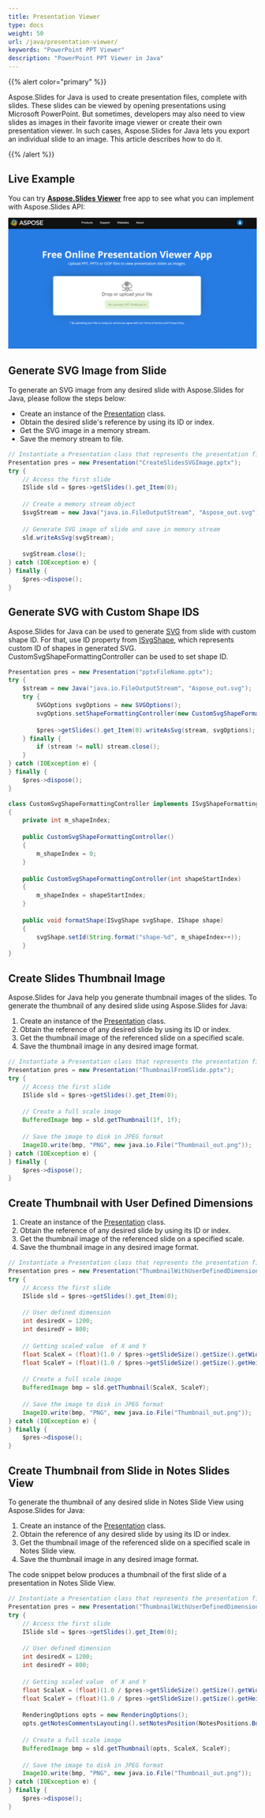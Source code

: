 ```yaml
---
title: Presentation Viewer
type: docs
weight: 50
url: /java/presentation-viewer/
keywords: "PowerPoint PPT Viewer"
description: "PowerPoint PPT Viewer in Java"
---
```


{{% alert color="primary" %}} 

Aspose.Slides for Java is used to create presentation files, complete with slides. These slides can be viewed by opening presentations using Microsoft PowerPoint. But sometimes, developers may also need to view slides as images in their favorite image viewer or create their own presentation viewer. In such cases, Aspose.Slides for Java lets you export an individual slide to an image. This article describes how to do it.

{{% /alert %}} 

## **Live Example**
You can try [**Aspose.Slides Viewer**](https://products.aspose.app/slides/viewer/) free app to see what you can implement with Aspose.Slides API:

[](https://products.aspose.app/slides/viewer/)

[![todo:image_alt_text](slides-viewer.png)](https://products.aspose.app/slides/viewer/)

## **Generate SVG Image from Slide**
To generate an SVG image from any desired slide with Aspose.Slides for Java, please follow the steps below:

- Create an instance of the [Presentation](https://apireference.aspose.com/slides/java/com.aspose.slides/Presentation) class.
- Obtain the desired slide's reference by using its ID or index.
- Get the SVG image in a memory stream.
- Save the memory stream to file.

```java
// Instantiate a Presentation class that represents the presentation file
Presentation pres = new Presentation("CreateSlidesSVGImage.pptx");
try {
    // Access the first slide
    ISlide sld = $pres->getSlides().get_Item(0);

    // Create a memory stream object
    $svgStream = new Java("java.io.FileOutputStream", "Aspose_out.svg");

    // Generate SVG image of slide and save in memory stream
    sld.writeAsSvg(svgStream);

    svgStream.close();
} catch (IOException e) {
} finally {
    $pres->dispose();
}
```

## **Generate SVG with Custom Shape IDS**
Aspose.Slides for Java can be used to generate [SVG](https://wiki.fileformat.com/page-description-language/svg/) from slide with custom shape ID. For that, use ID property from [ISvgShape](https://apireference.aspose.com/slides/java/com.aspose.slides/ISvgShape), which represents custom ID of shapes in generated SVG. CustomSvgShapeFormattingController can be used to set shape ID.

```java
Presentation pres = new Presentation("pptxFileName.pptx");
try {
    $stream = new Java("java.io.FileOutputStream", "Aspose_out.svg");
    try {
        SVGOptions svgOptions = new SVGOptions();
        svgOptions.setShapeFormattingController(new CustomSvgShapeFormattingController());

        $pres->getSlides().get_Item(0).writeAsSvg(stream, svgOptions);
    } finally {
        if (stream != null) stream.close();
    }
} catch (IOException e) {
} finally {
    $pres->dispose();
}
```
```java
class CustomSvgShapeFormattingController implements ISvgShapeFormattingController
{
    private int m_shapeIndex;

    public CustomSvgShapeFormattingController()
    {
        m_shapeIndex = 0;
    }
    
    public CustomSvgShapeFormattingController(int shapeStartIndex)
    {
        m_shapeIndex = shapeStartIndex;
    }

    public void formatShape(ISvgShape svgShape, IShape shape)
    {
        svgShape.setId(String.format("shape-%d", m_shapeIndex++));
    }
}
```

## **Create Slides Thumbnail Image**
Aspose.Slides for Java help you generate thumbnail images of the slides. To generate the thumbnail of any desired slide using Aspose.Slides for Java:

1. Create an instance of the [Presentation](https://apireference.aspose.com/slides/java/com.aspose.slides/Presentation) class.
1. Obtain the reference of any desired slide by using its ID or index.
1. Get the thumbnail image of the referenced slide on a specified scale.
1. Save the thumbnail image in any desired image format.

```java
// Instantiate a Presentation class that represents the presentation file
Presentation pres = new Presentation("ThumbnailFromSlide.pptx");
try {
    // Access the first slide
    ISlide sld = $pres->getSlides().get_Item(0);

    // Create a full scale image
    BufferedImage bmp = sld.getThumbnail(1f, 1f);

    // Save the image to disk in JPEG format
    ImageIO.write(bmp, "PNG", new java.io.File("Thumbnail_out.png"));
} catch (IOException e) {
} finally {
    $pres->dispose();
}
```

## **Create Thumbnail with User Defined Dimensions**

1. Create an instance of the [Presentation](https://apireference.aspose.com/slides/java/com.aspose.slides/Presentation) class.
1. Obtain the reference of any desired slide by using its ID or index.
1. Get the thumbnail image of the referenced slide on a specified scale.
1. Save the thumbnail image in any desired image format.

```java
// Instantiate a Presentation class that represents the presentation file
Presentation pres = new Presentation("ThumbnailWithUserDefinedDimensions.pptx");
try {
    // Access the first slide
    ISlide sld = $pres->getSlides().get_Item(0);

    // User defined dimension
    int desiredX = 1200;
    int desiredY = 800;

    // Getting scaled value  of X and Y
    float ScaleX = (float)(1.0 / $pres->getSlideSize().getSize().getWidth()) * desiredX;
    float ScaleY = (float)(1.0 / $pres->getSlideSize().getSize().getHeight()) * desiredY;
    
    // Create a full scale image
    BufferedImage bmp = sld.getThumbnail(ScaleX, ScaleY);

    // Save the image to disk in JPEG format
    ImageIO.write(bmp, "PNG", new java.io.File("Thumbnail_out.png"));
} catch (IOException e) {
} finally {
    $pres->dispose();
}
```

## **Create Thumbnail from Slide in Notes Slides View**
To generate the thumbnail of any desired slide in Notes Slide View using Aspose.Slides for Java:

1. Create an instance of the [Presentation](https://apireference.aspose.com/slides/java/com.aspose.slides/Presentation) class.
1. Obtain the reference of any desired slide by using its ID or index.
1. Get the thumbnail image of the referenced slide on a specified scale in Notes Slide view.
1. Save the thumbnail image in any desired image format.

The code snippet below produces a thumbnail of the first slide of a presentation in Notes Slide View.

```java
// Instantiate a Presentation class that represents the presentation file
Presentation pres = new Presentation("ThumbnailWithUserDefinedDimensions.pptx");
try {
    // Access the first slide
    ISlide sld = $pres->getSlides().get_Item(0);

    // User defined dimension
    int desiredX = 1200;
    int desiredY = 800;

    // Getting scaled value  of X and Y
    float ScaleX = (float)(1.0 / $pres->getSlideSize().getSize().getWidth()) * desiredX;
    float ScaleY = (float)(1.0 / $pres->getSlideSize().getSize().getHeight()) * desiredY;

    RenderingOptions opts = new RenderingOptions();
    opts.getNotesCommentsLayouting().setNotesPosition(NotesPositions.BottomTruncated);
    
    // Create a full scale image
    BufferedImage bmp = sld.getThumbnail(opts, ScaleX, ScaleY);

    // Save the image to disk in JPEG format
    ImageIO.write(bmp, "PNG", new java.io.File("Thumbnail_out.png"));
} catch (IOException e) {
} finally {
    $pres->dispose();
}
```
